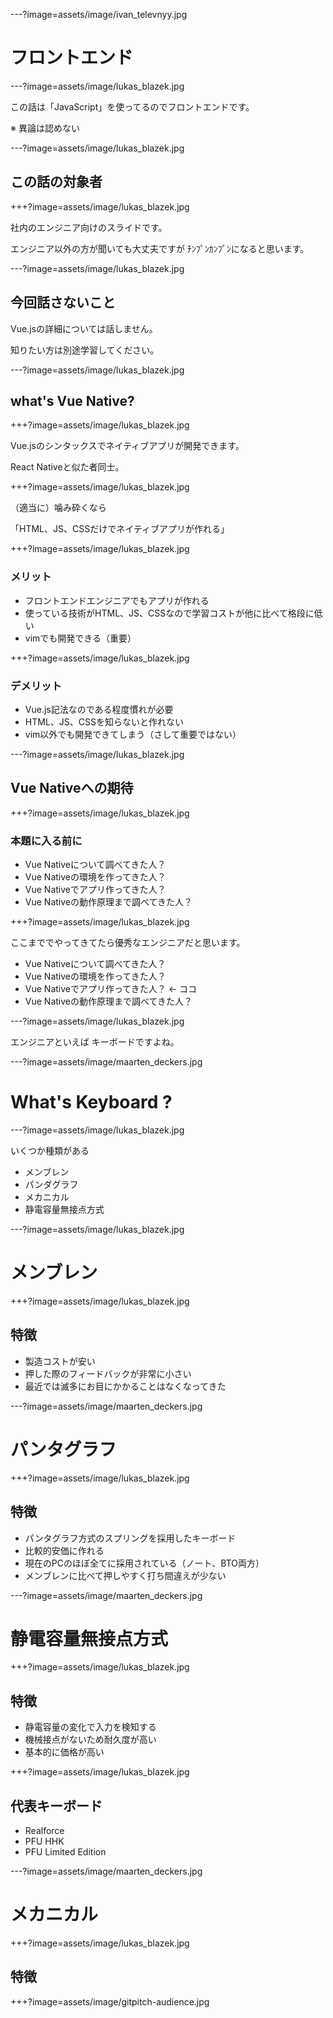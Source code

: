 ---?image=assets/image/ivan_televnyy.jpg

# フロントエンド

---?image=assets/image/lukas_blazek.jpg

この話は「JavaScript」を使ってるのでフロントエンドです。

※ 異論は認めない

---?image=assets/image/lukas_blazek.jpg

## この話の対象者

+++?image=assets/image/lukas_blazek.jpg

社内のエンジニア向けのスライドです。

エンジニア以外の方が聞いても大丈夫ですが
ﾁﾝﾌﾟﾝｶﾝﾌﾟﾝになると思います。

---?image=assets/image/lukas_blazek.jpg

## 今回話さないこと

Vue.jsの詳細については話しません。

知りたい方は別途学習してください。

---?image=assets/image/lukas_blazek.jpg

## what's Vue Native?

+++?image=assets/image/lukas_blazek.jpg

Vue.jsのシンタックスでネイティブアプリが開発できます。

React Nativeと似た者同士。

+++?image=assets/image/lukas_blazek.jpg

（適当に）噛み砕くなら

「HTML、JS、CSSだけでネイティブアプリが作れる」

+++?image=assets/image/lukas_blazek.jpg

### メリット

- フロントエンドエンジニアでもアプリが作れる
- 使っている技術がHTML、JS、CSSなので学習コストが他に比べて格段に低い
- vimでも開発できる（重要）

+++?image=assets/image/lukas_blazek.jpg

### デメリット

- Vue.js記法なのである程度慣れが必要
- HTML、JS、CSSを知らないと作れない
- vim以外でも開発できてしまう（さして重要ではない）

---?image=assets/image/lukas_blazek.jpg

## Vue Nativeへの期待

+++?image=assets/image/lukas_blazek.jpg

### 本題に入る前に

- Vue Nativeについて調べてきた人？
- Vue Nativeの環境を作ってきた人？
- Vue Nativeでアプリ作ってきた人？
- Vue Nativeの動作原理まで調べてきた人？

+++?image=assets/image/lukas_blazek.jpg

ここまででやってきてたら優秀なエンジニアだと思います。

- Vue Nativeについて調べてきた人？
- Vue Nativeの環境を作ってきた人？
- Vue Nativeでアプリ作ってきた人？ ← ココ
- Vue Nativeの動作原理まで調べてきた人？

---?image=assets/image/lukas_blazek.jpg

エンジニアといえば
キーボードですよね。

---?image=assets/image/maarten_deckers.jpg

# What's Keyboard ?

---?image=assets/image/lukas_blazek.jpg

いくつか種類がある

- メンブレン
- パンダグラフ
- メカニカル
- 静電容量無接点方式

---?image=assets/image/lukas_blazek.jpg

# メンブレン

+++?image=assets/image/lukas_blazek.jpg

## 特徴

- 製造コストが安い
- 押した際のフィードバックが非常に小さい
- 最近では滅多にお目にかかることはなくなってきた

---?image=assets/image/maarten_deckers.jpg

# パンタグラフ

+++?image=assets/image/lukas_blazek.jpg

## 特徴

- パンタグラフ方式のスプリングを採用したキーボード
- 比較的安価に作れる
- 現在のPCのほぼ全てに採用されている（ノート、BTO両方）
- メンブレンに比べて押しやすく打ち間違えが少ない

---?image=assets/image/maarten_deckers.jpg

# 静電容量無接点方式

+++?image=assets/image/lukas_blazek.jpg

## 特徴

- 静電容量の変化で入力を検知する
- 機械接点がないため耐久度が高い
- 基本的に価格が高い

+++?image=assets/image/lukas_blazek.jpg

## 代表キーボード

- Realforce
- PFU HHK
- PFU Limited Edition

---?image=assets/image/maarten_deckers.jpg

# メカニカル

+++?image=assets/image/lukas_blazek.jpg

## 特徴


+++?image=assets/image/gitpitch-audience.jpg



